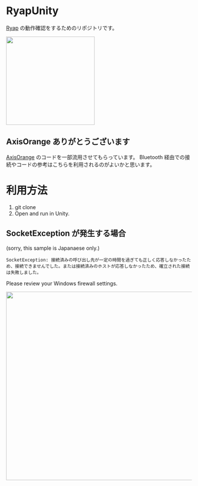 # RyapUnity
[Ryap](https://github.com/machidyo/Ryap) の動作確認をするためのリポジトリです。

<img src="https://user-images.githubusercontent.com/1772636/113173226-22ac7d00-9284-11eb-9c0f-ec699440feef.gif" width=240 />

## AxisOrange ありがとうございます
[AxisOrange](https://github.com/naninunenoy/AxisOrange) のコードを一部流用させてもらっています。 Bluetooth 経由での接続やコードの参考はこちらを利用されるのがよいかと思います。

# 利用方法
1. git clone
2. Open and run in Unity.

## SocketException が発生する場合
(sorry, this sample is Japanaese only.)
```
SocketException: 接続済みの呼び出し先が一定の時間を過ぎても正しく応答しなかったため、接続できませんでした。または接続済みのホストが応答しなかったため、確立された接続は失敗しました。
```

Please review your Windows firewall settings.

<img src="https://user-images.githubusercontent.com/1772636/111017109-cb3d8e80-83f4-11eb-9332-92aac86aa45c.jpg" width=512 />
